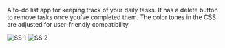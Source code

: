 A to-do list app for keeping track of your daily tasks. It has a delete button to remove tasks once you've completed them. The color tones in the CSS are adjusted for user-friendly compatibility.

![SS 1](https://github.com/akifacet/To-do-list-JS/assets/112588097/9e930117-ebfa-4785-ab18-e2ddbd33969f)
![SS 2](https://github.com/akifacet/To-do-list-JS/assets/112588097/371f606c-79dc-4ae1-b5af-96e3421faf9c)
